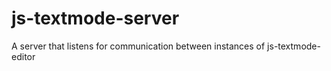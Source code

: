 js-textmode-server
==================

A server that listens for communication between instances of js-textmode-editor